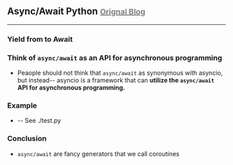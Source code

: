 ## Async/Await Python <span><small><a href="https://snarky.ca/how-the-heck-does-async-await-work-in-python-3-5/"><font color="gray">Orignal Blog</font></a></small></span>

<hr>

### Yield from to Await

### Think of ```async/await``` as an API for asynchronous programming
* Peaople should not  think that ```async/await``` as synonymous with asyncio, but instead-- asyncio is a framework that can <strong>utilize the ```async/await``` API for asynchronous programming.</strong>

### Example
* -- See ./test.py

### Conclusion
* ```async/await``` are fancy generators that we call coroutines
